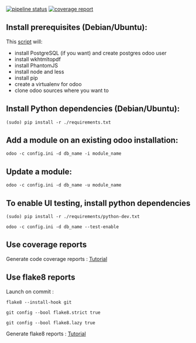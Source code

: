 [![pipeline status](http://gitlab.horanet.com/horanet/horanet_collectivity/badges/dev-10.0/pipeline.svg)](http://gitlab.horanet.com/horanet/horanet_collectivity/commits/dev-10.0)
[![coverage report](http://gitlab.horanet.com/horanet/horanet_collectivity/badges/dev-10.0/coverage.svg)](http://gitlab.horanet.com/horanet/horanet_collectivity/commits/dev-10.0)

## Install prerequisites (Debian/Ubuntu):

This [script](https://gitlab.horanet.com/horanet/scripts/blob/master/install-odoo.sh) will:
- install PostgreSQL (if you want) and create postgres odoo user
- install wkhtmltopdf
- install PhantomJS
- install node and less
- install pip
- create a virtualenv for odoo
- clone odoo sources where you want to

## Install Python dependencies (Debian/Ubuntu):

`(sudo) pip install -r ./requirements.txt`

## Add a module on an existing odoo installation:

`odoo -c config.ini -d db_name -i module_name`

## Update a module:

`odoo -c config.ini -d db_name -u module_name`

## To enable UI testing, install python dependencies

`(sudo) pip install -r ./requirements/python-dev.txt`

`odoo -c config.ini -d db_name --test-enable`

## Use coverage reports

Generate code coverage reports : [Tutorial](http://gitlab.horanet.com/horanet/horanet_collectivity/wikis/tutoriel-:-utiliser-coverage)

## Use flake8 reports

Launch on commit :

`flake8 --install-hook git`

`git config --bool flake8.strict true`

`git config --bool flake8.lazy true`

Generate flake8 reports : [Tutorial](http://gitlab.horanet.com/horanet/horanet_collectivity/wikis/tutoriel-:-utiliser-flake8)

